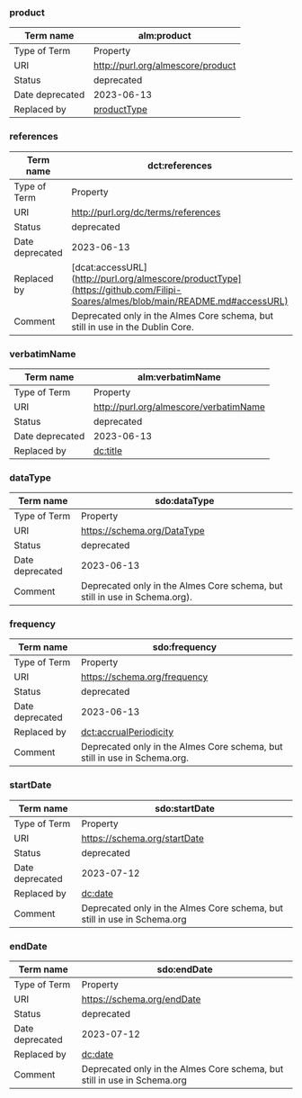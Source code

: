 ### product
| Term name | alm:product |
| ------------- | ------------- |
| Type of Term  | Property  |
| URI  | http://purl.org/almescore/product  |
| Status | deprecated |
| Date deprecated | 2023-06-13 |
| Replaced by | [productType](http://purl.org/almescore/productType) |

### references
| Term name | dct:references |
| ------------- | ------------- |
| Type of Term  | Property  |
| URI  | http://purl.org/dc/terms/references |
| Status | deprecated |
| Date deprecated | 2023-06-13 |
| Replaced by | [dcat:accessURL](http://purl.org/almescore/productType](https://github.com/Filipi-Soares/almes/blob/main/README.md#accessURL) |
| Comment | Deprecated only in the Almes Core schema, but still in use in the Dublin Core. |

### verbatimName
| Term name | alm:verbatimName |
| ------------- | ------------- |
| Type of Term  | Property  |
| URI  | http://purl.org/almescore/verbatimName  |
| Status | deprecated |
| Date deprecated | 2023-06-13 |
| Replaced by | <a href="https://github.com/Filipi-Soares/almes/blob/main/README.md#title">dc:title</a> |

### dataType
| Term name | sdo:dataType |
| ------------- | ------------- |
| Type of Term  | Property  |
| URI  | https://schema.org/DataType |
| Status | deprecated |
| Date deprecated | 2023-06-13 |
| Comment | Deprecated only in the Almes Core schema, but still in use in Schema.org). |

### frequency
| Term name | sdo:frequency |
| ------------- | ------------- |
| Type of Term  | Property  |
| URI  | https://schema.org/frequency |
| Status | deprecated |
| Date deprecated | 2023-06-13 |
| Replaced by | <a href="https://github.com/Filipi-Soares/almes/blob/main/README.md#accrualPeriodicity">dct:accrualPeriodicity</a> |
| Comment | Deprecated only in the Almes Core schema, but still in use in Schema.org. 

### startDate
| Term name | sdo:startDate |
| ------------- | ------------- |
| Type of Term  | Property  |
| URI  | https://schema.org/startDate |
| Status | deprecated |
| Date deprecated | 2023-07-12 |
| Replaced by | <a href="https://github.com/Filipi-Soares/almes/blob/main/core.md#date">dc:date</a> |
| Comment | Deprecated only in the Almes Core schema, but still in use in Schema.org |

### endDate
| Term name | sdo:endDate |
| ------------- | ------------- |
| Type of Term  | Property  |
| URI  | https://schema.org/endDate |
| Status | deprecated |
| Date deprecated | 2023-07-12 |
| Replaced by | <a href="https://github.com/Filipi-Soares/almes/blob/main/core.md#date">dc:date</a> |
| Comment | Deprecated only in the Almes Core schema, but still in use in Schema.org |

